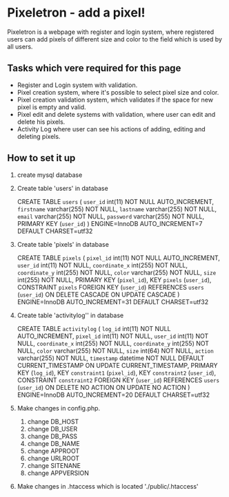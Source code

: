# Pixeletron - add a pixel!

Pixeletron is a webpage with register and login system, where registered users can add pixels of different size and color to the field which is used by all users.

## Tasks which vere required for this page
- Register and Login system with validation.
- Pixel creation system, where it's possible to select pixel size and color. 
- Pixel creation validation system, which validates if the space for new pixel is empty and valid.
- Pixel edit and delete systems with validation, where user can edit and delete his pixels.
- Activity Log where user can see his actions of adding, editing and deleting pixels.

## How to set it up

1. create mysql database
1. Create table 'users' in database

    CREATE TABLE `users` (
    `user_id` int(11) NOT NULL AUTO_INCREMENT,
    `firstname` varchar(255) NOT NULL,
    `lastname` varchar(255) NOT NULL,
    `email` varchar(255) NOT NULL,
    `password` varchar(255) NOT NULL,
    PRIMARY KEY (`user_id`)
    ) ENGINE=InnoDB AUTO_INCREMENT=7 DEFAULT CHARSET=utf32
1. Create table 'pixels' in database

    CREATE TABLE `pixels` (
    `pixel_id` int(11) NOT NULL AUTO_INCREMENT,
    `user_id` int(11) NOT NULL,
    `coordinate_x` int(255) NOT NULL,
    `coordinate_y` int(255) NOT NULL,
    `color` varchar(255) NOT NULL,
    `size` int(255) NOT NULL,
    PRIMARY KEY (`pixel_id`),
    KEY `pixels` (`user_id`),
    CONSTRAINT `pixels` FOREIGN KEY (`user_id`) REFERENCES `users` (`user_id`) ON DELETE CASCADE ON UPDATE CASCADE
    ) ENGINE=InnoDB AUTO_INCREMENT=31 DEFAULT CHARSET=utf32
   
1. Create table 'activitylog'' in database

    CREATE TABLE `activitylog` (
    `log_id` int(11) NOT NULL AUTO_INCREMENT,
    `pixel_id` int(11) NOT NULL,
    `user_id` int(11) NOT NULL,
    `coordinate_x` int(255) NOT NULL,
    `coordinate_y` int(255) NOT NULL,
    `color` varchar(255) NOT NULL,
    `size` int(64) NOT NULL,
    `action` varchar(255) NOT NULL,
    `timestamp` datetime NOT NULL DEFAULT CURRENT_TIMESTAMP ON UPDATE CURRENT_TIMESTAMP,
    PRIMARY KEY (`log_id`),
    KEY `constraint1` (`pixel_id`),
    KEY `constraint2` (`user_id`),
    CONSTRAINT `constraint2` FOREIGN KEY (`user_id`) REFERENCES `users` (`user_id`) ON DELETE NO ACTION ON UPDATE NO ACTION
    ) ENGINE=InnoDB AUTO_INCREMENT=20 DEFAULT CHARSET=utf32

1. Make changes in config.php.
    1. change DB_HOST
    1. change DB_USER
    1. change DB_PASS
    1. change DB_NAME
    1. change APPROOT
    1. change URLROOT
    1. change SITENANE
    1. change APPVERSION

1. Make changes in .htaccess which is located './public/.htaccess'
    
